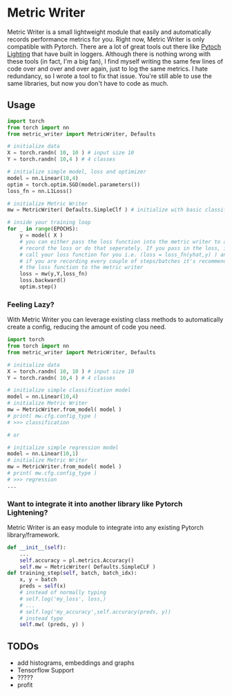 # Metric Writer

Metric Writer is a small lightweight module that easily and automatically records performance metrics for you. 
Right now, Metric Writer is only compatible with Pytorch. There are a lot of great tools out there like [Pytoch Lighting](https://github.com/PyTorchLightning/pytorch-lightning) that have built in loggers. Although there is nothing wrong with these tools (in fact, I'm a big fan), I find myself writing the same few lines of code over and over and over again, just to log the same metrics. I hate redundancy, so I wrote a tool to fix that issue. You're still able to use the same libraries, but now you don't have to code as much.

## Usage
```python
import torch
from torch import nn
from metric_writer import MetricWriter, Defaults

# initialize data
X = torch.randn( 10, 10 ) # input size 10
Y = torch.randn( 10,4 ) # 4 classes

# initialize simple model, loss and optimizer
model = nn.Linear(10,4)
optim = torch.optim.SGD(model.parameters())
loss_fn = nn.L1Loss()

# initialize Metric Writer
mw = MetricWriter( Defaults.SimpleClf ) # initialize with basic classifier metrics

# inside your training loop
for _ in range(EPOCHS):
	y = model( X )
	# you can either pass the loss function into the metric writer to automatically
	# record the loss or do that seperately. If you pass in the loss, it will automatically
	# call your loss function for you i.e. (loss = loss_fn(yhat,y) ) and return the result
	# if you are recording every couple of steps/batches it's recommended that you do not pass
	# the loss function to the metric writer
	loss = mw(y,Y,loss_fn)
	loss.backward()
	optim.step()
```

### Feeling Lazy?
With Metric Writer you can leverage existing class methods to automatically create a config, reducing the amount of code you need.
```python
import torch
from torch import nn
from metric_writer import MetricWriter, Defaults

# initialize data
X = torch.randn( 10, 10 ) # input size 10
Y = torch.randn( 10,4 ) # 4 classes

# initialize simple classification model
model = nn.Linear(10,4)
# initialize Metric Writer
mw = MetricWriter.from_model( model )
# print( mw.cfg.config_type )
# >>> classification

# or

# initialize simple regression model
model = nn.Linear(10,1)
# initialize Metric Writer
mw = MetricWriter.from_model( model )
# print( mw.cfg.config_type )
# >>> regression
...
```

### Want to integrate it into another library like Pytorch Lightening?
Metric Writer is an easy module to integrate into any existing Pytorch library/framework. 

```python
def __init__(self):
    ...
    self.accuracy = pl.metrics.Accuracy()
	self.mw = MetricWriter( Defaults.SimpleCLF )
def training_step(self, batch, batch_idx):
    x, y = batch
    preds = self(x)
	# instead of normally typing
	# self.log('my_loss', loss,)
	# ...
	# self.log('my_accuracy',self.accuracy(preds, y))
	# instead type
	self.mw( (preds, y) )

```

## TODOs
* add histograms, embeddings and graphs
* Tensorflow Support
* ?????
* profit